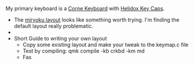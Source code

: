My primary keyboard is a [Corne Keyboard](https://github.com/foostan/crkbd) with [Helidox Key Caps](https://mechboards.co.uk/products/helidox-corne-kit).

- The [miryoku layout](https://github.com/manna-harbour/miryoku) looks like something worth trying. I'm finding the default layout really problematic.
-
- Short Guide to writing your own layout
	- Copy some existing layout and make your tweak to the keymap.c file
	- Test by compiling: qmk compile -kb crkbd -km md
	- Fas